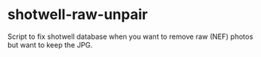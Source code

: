# shotwell-raw-unpair
Script to fix shotwell database when you want to remove raw (NEF) photos but want to keep the JPG.
